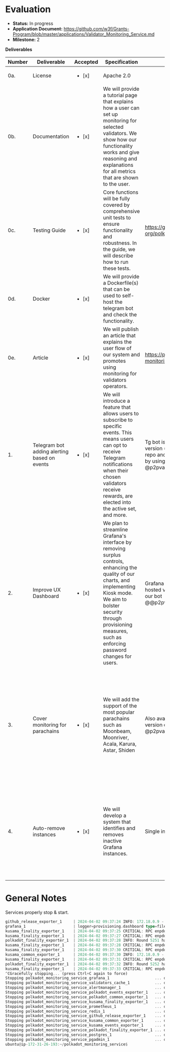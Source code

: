 # Evaluation

- **Status:** In progress
- **Application Document:** https://github.com/w3f/Grants-Program/blob/master/applications/Validator_Monitoring_Service.md
- **Milestone:** 2

**Deliverables**

| Number | Deliverable | Accepted | Specification | Link | Notes |
| --- | --- | --- | --- | --- | --- |
| 0a. | License | <ul><li>[x] </li></ul> | Apache 2.0 |  |  | 
| 0b. | Documentation | <ul><li>[x] </li></ul> | We will provide a tutorial page that explains how a user can set up monitoring for selected validators. We show how our functionality works and give reasoning and explanations for all metrics that are shown to the user. |  |  |
| 0c. | Testing Guide | <ul><li>[x] </li></ul> | Core functions will be fully covered by comprehensive unit tests to ensure functionality and robustness. In the guide, we will describe how to run these tests. | https://github.com/p2p-org/polkadot_monitoring_service |  |
| 0d. | Docker | <ul><li>[x] </li></ul> | We will provide a Dockerfile(s) that can be used to self-host the telegram bot and check the functionality. |  |  |
| 0e. | Article | <ul><li>[x] </li></ul> | We will publish an article that explains the user flow of our system and promotes using monitoring for validators operators. | https://p2p.org/economy/validator-monitoring-service-user-guide/ | A user guide that covers all functionality of the Grafana dashboard and telegram bot |
| 1. | Telegram bot adding alerting based on events | <ul><li>[x] </li></ul> | We will introduce a feature that allows users to subscribe to specific events. This means users can opt to receive Telegram notifications when their chosen validators receive rewards, are elected into the active set, and more. | Tg bot is made for self-hosted version (just follow the steps in repo and create your own tg bot) or by using our  bot: @p2pvalidator_monitoring_bot | The alerting subscription is added to the tg bot, and the alerting system is fully functional based on on-chain events exporters for all networks. |
| 2. | Improve UX Dashboard | <ul><li>[x] </li></ul> | We plan to streamline Grafana's interface by removing surplus controls, enhancing the quality of our charts, and implementing Kiosk mode. We aim to bolster security through provisioning measures, such as enforcing password changes for users. | Grafana is available either in self-hosted version (locally) or by using our bot @@p2pvalidator_monitoring_bot | The UX is improved; for a user, it’s possible to track all validators simultaneously (just with a simple filter) and well as a separate dashboard for major parachains for added. |
| 3. | Cover monitoring for parachains | <ul><li>[x] </li></ul> | We will add the support of the most popular parachains such as Moonbeam, Moonriver, Acala, Karura, Astar, Shiden | Also available by self-hosted version or in our bot @p2pvalidator_monitoring_bot | Grafana dashboard, monitoring, and alerting system is available for both relay chains, Polkadot and Kusama, as well as for major parachains such as Moonbeam, Moonriver, Acala, and Karura. |
| 4. | Auto-remove instances | <ul><li>[x] </li></ul> | We will develop a system that identifies and removes inactive Grafana instances. | Single instance solution made | Done; the system is automated and does not create a separate Grafana instance for each user. It simplifies the deployment and management of back-end infrastructure |

# General Notes

Services properly stop & start.
```rust
github_release_exporter_1     | 2024-04-02 09:37:24 INFO: 172.18.0.9 - - [02/Apr/2024 21:37:24] "GET /metrics HTTP/1.1" 200 -
grafana_1                     | logger=provisioning.dashboard type=file name="a unique provider name" t=2024-04-02T21:37:25.02648051Z level=warn msg="Not saving new dashboard due to restricted database access" provisioner="a unique provider name" file=/etc/grafana/provisioning/dashboards/astar.json folderId=0
kusama_finality_exporter_1    | 2024-04-02 09:37:25 CRITICAL: RPC enpdoint wss://kusama-rpc.polkadot.io marked as outaged
kusama_finality_exporter_1    | 2024-04-02 09:37:27 CRITICAL: RPC enpdoint wss://kusama-rpc.polkadot.io marked as outaged
polkadot_finality_exporter_1  | 2024-04-02 09:37:28 INFO: Round 5251 has processed. Prevotes: 297. Precommits:  169
kusama_finality_exporter_1    | 2024-04-02 09:37:28 CRITICAL: RPC enpdoint wss://kusama-rpc.polkadot.io marked as outaged
kusama_finality_exporter_1    | 2024-04-02 09:37:30 CRITICAL: RPC enpdoint wss://kusama-rpc.polkadot.io marked as outaged
kusama_common_exporter_1      | 2024-04-02 09:37:30 INFO: 172.18.0.9 - - [02/Apr/2024 21:37:30] "GET /metrics HTTP/1.1" 200 -
kusama_finality_exporter_1    | 2024-04-02 09:37:31 CRITICAL: RPC enpdoint wss://kusama-rpc.polkadot.io marked as outaged
polkadot_finality_exporter_1  | 2024-04-02 09:37:32 INFO: Round 5252 has processed. Prevotes: 297. Precommits:  0
kusama_finality_exporter_1    | 2024-04-02 09:37:33 CRITICAL: RPC enpdoint wss://kusama-rpc.polkadot.io marked as outaged
^CGracefully stopping... (press Ctrl+C again to force)
Stopping polkadot_monitoring_service_grafana_1                    ... done
Stopping polkadot_monitoring_service_validators_cache_1           ... done
Stopping polkadot_monitoring_service_alertmanager_1               ... done
Stopping polkadot_monitoring_service_polkadot_events_exporter_1   ... done
Stopping polkadot_monitoring_service_polkadot_common_exporter_1   ... done
Stopping polkadot_monitoring_service_kusama_finality_exporter_1   ... done
Stopping polkadot_monitoring_service_prometheus_1                 ... done
Stopping polkadot_monitoring_service_redis_1                      ... done
Stopping polkadot_monitoring_service_github_release_exporter_1    ... done
Stopping polkadot_monitoring_service_kusama_common_exporter_1     ... done
Stopping polkadot_monitoring_service_kusama_events_exporter_1     ... done
Stopping polkadot_monitoring_service_polkadot_finality_exporter_1 ... done
Stopping polkadot_monitoring_service_postgres_1                   ... done
Stopping polkadot_monitoring_service_pgadmin_1                    ... done
ubuntu@ip-172-31-26-193:~/polkadot_monitoring_service$
```
